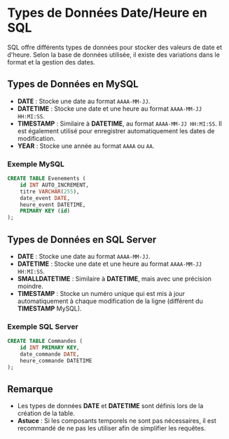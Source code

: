 # Types de Données Date/Heure en SQL

SQL offre différents types de données pour stocker des valeurs de date et d'heure. Selon la base de données utilisée, il existe des variations dans le format et la gestion des dates.

## Types de Données en MySQL

- **DATE** : Stocke une date au format `AAAA-MM-JJ`.
- **DATETIME** : Stocke une date et une heure au format `AAAA-MM-JJ HH:MI:SS`.
- **TIMESTAMP** : Similaire à **DATETIME**, au format `AAAA-MM-JJ HH:MI:SS`. Il est également utilisé pour enregistrer automatiquement les dates de modification.
- **YEAR** : Stocke une année au format `AAAA` ou `AA`.

### Exemple MySQL

```sql
CREATE TABLE Evenements (
    id INT AUTO_INCREMENT,
    titre VARCHAR(255),
    date_event DATE,
    heure_event DATETIME,
    PRIMARY KEY (id)
);
```

## Types de Données en SQL Server

- **DATE** : Stocke une date au format `AAAA-MM-JJ`.
- **DATETIME** : Stocke une date et une heure au format `AAAA-MM-JJ HH:MI:SS`.
- **SMALLDATETIME** : Similaire à **DATETIME**, mais avec une précision moindre.
- **TIMESTAMP** : Stocke un numéro unique qui est mis à jour automatiquement à chaque modification de la ligne (différent du **TIMESTAMP** MySQL).

### Exemple SQL Server

```sql
CREATE TABLE Commandes (
    id INT PRIMARY KEY,
    date_commande DATE,
    heure_commande DATETIME
);
```

## Remarque

- Les types de données **DATE** et **DATETIME** sont définis lors de la création de la table.
- **Astuce** : Si les composants temporels ne sont pas nécessaires, il est recommandé de ne pas les utiliser afin de simplifier les requêtes.
